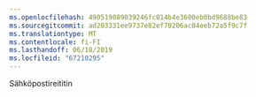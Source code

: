 ```yaml
---
ms.openlocfilehash: 490519089039246fc014b4e3600eb0bd9688be83
ms.sourcegitcommit: ad203331ee9737e82ef70206ac04eeb72a5f9c7f
ms.translationtype: MT
ms.contentlocale: fi-FI
ms.lasthandoff: 06/18/2019
ms.locfileid: "67210295"
---
```

Sähköpostireititin
